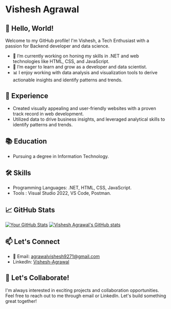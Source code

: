 # Vishesh Agrawal

## 👋 Hello, World!

Welcome to my GitHub profile! I'm Vishesh, a Tech Enthusiast with a passion for Backend developer and data science.

- 🔭 I’m currently working on honing my skills in .NET and web technologies like HTML, CSS, and JavaScript.
- 🌱 I’m eager to learn and grow as a developer and data scientist.
- 📊 I enjoy working with data analysis and visualization tools to derive actionable insights and identify patterns and trends.

## 💼 Experience

- Created visually appealing and user-friendly websites with a proven track record in web development.
- Utilized data to drive business insights, and leveraged analytical skills to identify patterns and trends.

## 📚 Education

- Pursuing a degree in Information Technology.

## 🛠️ Skills

- Programming Languages: .NET, HTML, CSS, JavaScript.
- Tools : Visual Studio 2022, VS Code, Postman.

## 📈 GitHub Stats

[![Your GitHub Stats](https://github-readme-stats.vercel.app/api?username=Adroit-Solution&show_icons=true&theme=radical)](https://github.com/Adroit-Solution)
[![Vishesh Agrawal's GitHub stats](https://github-readme-stats.vercel.app/api/top-langs?username=Adroit-Solution&hide=css,scss,stylus,blade,jupyter%20notebook,shell,batchfile,dockerfile&theme=algolia&show_icons=true)](https://github.com/Adroit-Solution)


## 📫 Let's Connect

- 📧 Email: agrawalvishesh9271@gmail.com
- LinkedIn: [Vishesh-Agrawal](https://www.linkedin.com/in/agrawal-vishesh/)

## 🚀 Let's Collaborate!

I'm always interested in exciting projects and collaboration opportunities. Feel free to reach out to me through email or LinkedIn. Let's build something great together!

